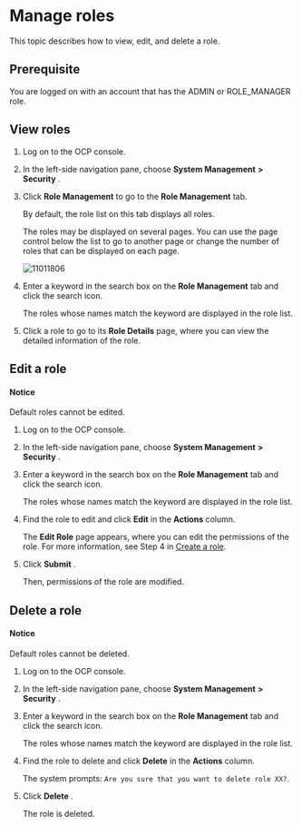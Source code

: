 Manage roles
=================================

This topic describes how to view, edit, and delete a role.

**Prerequisite**
-------------------------------------

You are logged on with an account that has the ADMIN or ROLE_MANAGER role.

View roles
-------------------------------

1. Log on to the OCP console.

2. In the left-side navigation pane, choose **System Management** **\>** **Security** .

3. Click **Role Management** to go to the **Role Management** tab.

   By default, the role list on this tab displays all roles.

   The roles may be displayed on several pages. You can use the page control below the list to go to another page or change the number of roles that can be displayed on each page.

   ![11011806](https://help-static-aliyun-doc.aliyuncs.com/assets/img/en-US/1114306461/p346479.png)

4. Enter a keyword in the search box on the **Role Management** tab and click the search icon.

   The roles whose names match the keyword are displayed in the role list.

5. Click a role to go to its **Role Details** page, where you can view the detailed information of the role.

Edit a role
--------------------------------

  <main id="notice" type='notice'>
    <h4>Notice</h4>
    <p>Default roles cannot be edited.</p>
  </main>

1. Log on to the OCP console.

2. In the left-side navigation pane, choose **System Management** **\>** **Security** .

3. Enter a keyword in the search box on the **Role Management** tab and click the search icon.

   The roles whose names match the keyword are displayed in the role list.

4. Find the role to edit and click **Edit** in the **Actions** column.

   The **Edit Role** page appears, where you can edit the permissions of the role. For more information, see Step 4 in [Create a role](../10.using-system-management/2.create-role.md).

5. Click **Submit** .

   Then, permissions of the role are modified.

Delete a role
----------------------------------

  <main id="notice" type='notice'>
    <h4>Notice</h4>
    <p>Default roles cannot be deleted.</p>
  </main>

1. Log on to the OCP console.

2. In the left-side navigation pane, choose **System Management** **\>** **Security** .

3. Enter a keyword in the search box on the **Role Management** tab and click the search icon.

   The roles whose names match the keyword are displayed in the role list.

4. Find the role to delete and click **Delete** in the **Actions** column.

   The system prompts: `Are you sure that you want to delete role XX?`.

5. Click **Delete** .

   The role is deleted.
